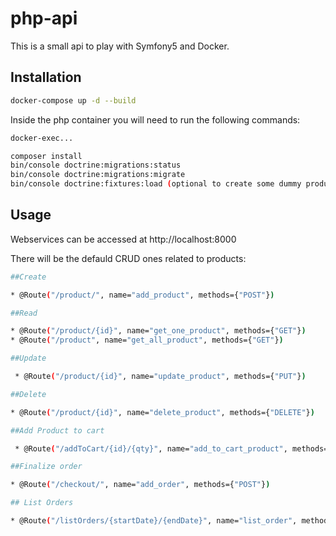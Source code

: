 # php-api

This is a small api to play with Symfony5 and Docker.

## Installation


```bash
docker-compose up -d --build
```
Inside the php container you will need to run the following commands:

```bash
docker-exec...

composer install
bin/console doctrine:migrations:status
bin/console doctrine:migrations:migrate
bin/console doctrine:fixtures:load (optional to create some dummy products for testing purposes)

```

## Usage

Webservices can be accessed at http://localhost:8000

There will be the defauld CRUD ones related to products:

```bash
##Create

* @Route("/product/", name="add_product", methods={"POST"})

##Read

* @Route("/product/{id}", name="get_one_product", methods={"GET"})
* @Route("/product", name="get_all_product", methods={"GET"})

##Update

 * @Route("/product/{id}", name="update_product", methods={"PUT"})

##Delete

* @Route("/product/{id}", name="delete_product", methods={"DELETE"})

##Add Product to cart

 * @Route("/addToCart/{id}/{qty}", name="add_to_cart_product", methods={"GET"})

##Finalize order

* @Route("/checkout/", name="add_order", methods={"POST"})

## List Orders

* @Route("/listOrders/{startDate}/{endDate}", name="list_order", methods={"GET"})

```
